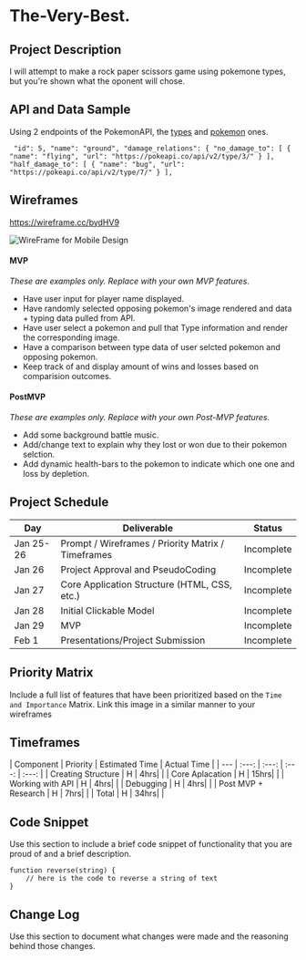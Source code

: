# The-Very-Best.

## Project Description

I will attempt to make a rock paper scissors game using pokemone types, but you're shown what the oponent will chose.

## API and Data Sample

Using 2 endpoints of the PokemonAPI, the [types](https://pokeapi.co/docs/v2#types) and [pokemon](https://pokeapi.co/docs/v2#pokemon) ones.

 ` "id": 5,
   "name": "ground",
    "damage_relations": {
     "no_damage_to": [
       {
          "name": "flying",
          "url": "https://pokeapi.co/api/v2/type/3/"
        }
     ],
      "half_damage_to": [
       {
         "name": "bug",
        "url": "https://pokeapi.co/api/v2/type/7/"
      }
   ],`

## Wireframes

https://wireframe.cc/bydHV9 

![WireFrame for Mobile Design](https://i.imgur.com/CABXdcO.png)

#### MVP 
*These are examples only. Replace with your own MVP features.*

- Have user input for player name displayed. 
- Have randomly selected opposing pokemon's image rendered and data + typing data pulled from API. 
- Have user select a pokemon and pull that Type information and render the corresponding image.
- Have a comparison between type data of user selcted pokemon and opposing pokemon.
- Keep track of and display amount of wins and losses based on comparision outcomes.

#### PostMVP  
*These are examples only. Replace with your own Post-MVP features.*

- Add some background battle music.
- Add/change text to explain why they lost or won due to their pokemon selction.
- Add dynamic health-bars to the pokemon to indicate which one one and loss by depletion.

## Project Schedule
|  Day | Deliverable | Status
|---|---| ---|
|Jan 25-26| Prompt / Wireframes / Priority Matrix / Timeframes | Incomplete
|Jan 26| Project Approval and PseudoCoding | Incomplete
|Jan 27| Core Application Structure (HTML, CSS, etc.) | Incomplete
|Jan 28| Initial Clickable Model  | Incomplete
|Jan 29| MVP | Incomplete
|Feb 1| Presentations/Project Submission | Incomplete

## Priority Matrix

Include a full list of features that have been prioritized based on the `Time and Importance` Matrix.  Link this image in a similar manner to your wireframes

## Timeframes

| Component | Priority | Estimated Time | Actual Time |
| --- | :---: |  :---: | :---: | :---: |
| Creating Structure | H | 4hrs| |
| Core Aplacation | H | 15hrs| |
| Working with API | H | 4hrs| |
| Debugging | H | 4hrs| |
| Post MVP + Research | H | 7hrs| |
| Total | H | 34hrs| |

## Code Snippet

Use this section to include a brief code snippet of functionality that you are proud of and a brief description.  

```
function reverse(string) {
	// here is the code to reverse a string of text
}
```

## Change Log
 Use this section to document what changes were made and the reasoning behind those changes.  
